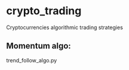 # crypto_trading
Cryptocurrencies algorithmic trading strategies

## Momentum algo:
trend_follow_algo.py

